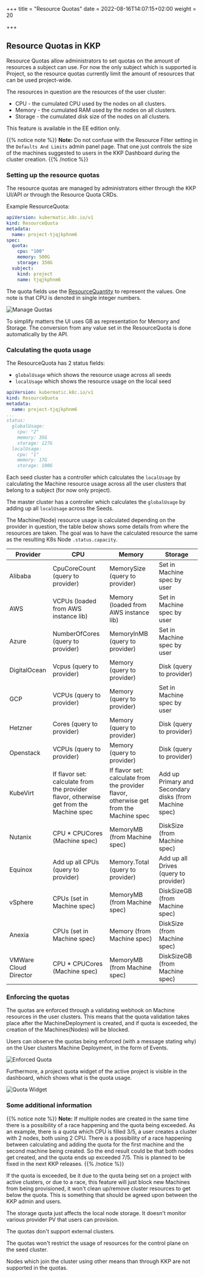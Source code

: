 +++
title = "Resource Quotas"
date = 2022-08-16T14:07:15+02:00
weight = 20

+++

## Resource Quotas in KKP

Resource Quotas allow administrators to set quotas on the amount of resources a subject can use. For now the only
subject which is supported is Project, so the resource quotas currently limit the amount of resources that can be used project-wide.

The resources in question are the resources of the user cluster:
- CPU - the cumulated CPU used by the nodes on all clusters.
- Memory - the cumulated RAM used by the nodes on all clusters.
- Storage - the cumulated disk size of the nodes on all clusters.

This feature is available in the EE edition only.

{{% notice note %}}
**Note:** Do not confuse with the Resource Filter setting in the `Defaults And Limits` admin panel page.
That one just controls the size of the machines suggested to users in the KKP Dashboard during the cluster creation.
{{% /notice %}}


### Setting up the resource quotas

The resource quotas are managed by administrators either through the KKP UI/API or through the Resource Quota CRDs.

Example ResourceQuota:
```yaml
apiVersion: kubermatic.k8c.io/v1
kind: ResourceQuota
metadata:
  name: project-tjqjkphnm6
spec:
  quota:
    cpu: "100"
    memory: 500G
    storage: 350G
  subject:
    kind: project
    name: tjqjkphnm6
```

The quota fields use the [ResourceQuantity](https://kubernetes.io/docs/reference/kubernetes-api/common-definitions/quantity) to
represent the values. One note is that CPU is denoted in single integer numbers.

![Manage Quotas](/img/kubermatic/main/architecture/concepts/resource-quotas/quota-menu.png?classes=shadow,border "Manage Quotas")

To simplify matters the UI uses GB as representation for Memory and Storage. The conversion from any value
set in the ResourceQuota is done automatically by the API.

### Calculating the quota usage

The ResourceQuota has 2 status fields:
- `globalUsage` which shows the resource usage across all seeds
- `localUsage` which shows the resource usage on the local seed

```yaml
apiVersion: kubermatic.k8c.io/v1
kind: ResourceQuota
metadata:
  name: project-tjqjkphnm6
...
status:
  globalUsage:
    cpu: "2"
    memory: 35G
    storage: 127G
  localUsage:
    cpu: "1"
    memory: 17G
    storage: 100G
```

Each seed cluster has a controller which calculates the `localUsage` by calculating the Machine resource usage
across all the user clusters that belong to a subject (for now only project).

The master cluster has a controller which calculates the `globalUsage` by adding up all `localUsage` across the Seeds.

The Machine(Node) resource usage is calculated depending on the provider in question, the table below shows
some details from where the resources are taken. The goal was to have the calculated resource the same as the
resulting K8s Node `.status.capacity`.

| Provider              | CPU                                                                                    | Memory                                                                                  | Storage                                                |
|-----------------------|----------------------------------------------------------------------------------------|-----------------------------------------------------------------------------------------|--------------------------------------------------------|
| Alibaba               | CpuCoreCount (query to provider)                                                       | MemorySize (query to provider)                                                          | Set in Machine spec by user                            |
| AWS                   | VCPUs (loaded from AWS instance lib)                                                   | Memory (loaded from AWS instance lib)                                                   | Set in Machine spec by user                            |
| Azure                 | NumberOfCores (query to provider)                                                      | MemoryInMB (query to provider)                                                          | Set in Machine spec by user                            |
| DigitalOcean          | Vcpus (query to provider)                                                              | Memory (query to provider)                                                              | Disk (query to provider)                               |
| GCP                   | VCPUs (query to provider)                                                              | Memory (query to provider)                                                              | Set in Machine spec by user                            |
| Hetzner               | Cores (query to provider)                                                              | Memory (query to provider)                                                              | Disk (query to provider)                               |
| Openstack             | VCPUs (query to provider)                                                              | Memory (query to provider)                                                              | Disk (query to provider)                               |
| KubeVirt              | If flavor set: calculate from the provider flavor, otherwise get from the Machine spec | If flavor set: calculate from the provider flavor, otherwise get from the Machine spec  | Add up Primary and Secondary disks (from Machine spec) |
| Nutanix               | CPU * CPUCores (Machine spec)                                                          | MemoryMB (from Machine spec)                                                            | DiskSize (from Machine spec)                           |
| Equinox               | Add up all CPUs (query to provider)                                                    | Memory.Total (query to provider)                                                        | Add up all Drives (query to provider)                  |
| vSphere               | CPUs (set in Machine spec)                                                             | MemoryMB (from Machine spec)                                                            | DiskSizeGB (from Machine spec)                         |
| Anexia                | CPUs (set in Machine spec)                                                             | Memory  (from Machine spec)                                                             | DiskSize  (from Machine spec)                          |
| VMWare Cloud Director | CPU * CPUCores (Machine spec)                                                          | MemoryMB (from Machine spec)                                                            | DiskSizeGB (from Machine spec)                         |


### Enforcing the quotas

The quotas are enforced through a validating webhook on Machine resources in the user clusters. This means that the quota validation
takes place after the MachineDeployment is created, and if quota is exceeded, the creation of the Machines(Nodes) will be blocked.

Users can observe the quotas being enforced (with a message stating why) on the User clusters Machine Deployment, in the form
of Events.

![Enforced Quota](/img/kubermatic/main/architecture/concepts/resource-quotas/enforced.png?classes=shadow,border "Enforced Quota")

Furthermore, a project quota widget of the active project is visible in the dashboard, which shows what is the quota usage.

![Quota Widget](/img/kubermatic/main/architecture/concepts/resource-quotas/widget.png?classes=shadow,border "Quota Widget")

### Some additional information

{{% notice note %}}
**Note:** If multiple nodes are created in the same time there is a possibility of a race happening and the quota being exceeded.
As an example, there is a quota which CPU is filled 3/5, a user creates a cluster with 2 nodes, both using 2 CPU. There is a possibility
of a race happening between calculating and adding the quota for the first machine and the second machine being created. So
the end result could be that both nodes get created, and the quota ends up exceeded 7/5.
This is planned to be fixed in the next KKP releases.
{{% /notice %}}

If the quota is exceeded, be it due to the quota being set on a project with active clusters, or due to a race, this feature
will just block new Machines from being provisioned, it won't clean up/remove cluster resources to get below the quota. This
is something that should be agreed upon between the KKP admin and users.

The storage quota just affects the local node storage. It doesn't monitor various provider PV that users can provision.

The quotas don't support external clusters.

The quotas won't restrict the usage of resources for the control plane on the seed cluster.

Nodes which join the cluster using other means than through KKP are not supported in the quotas.
